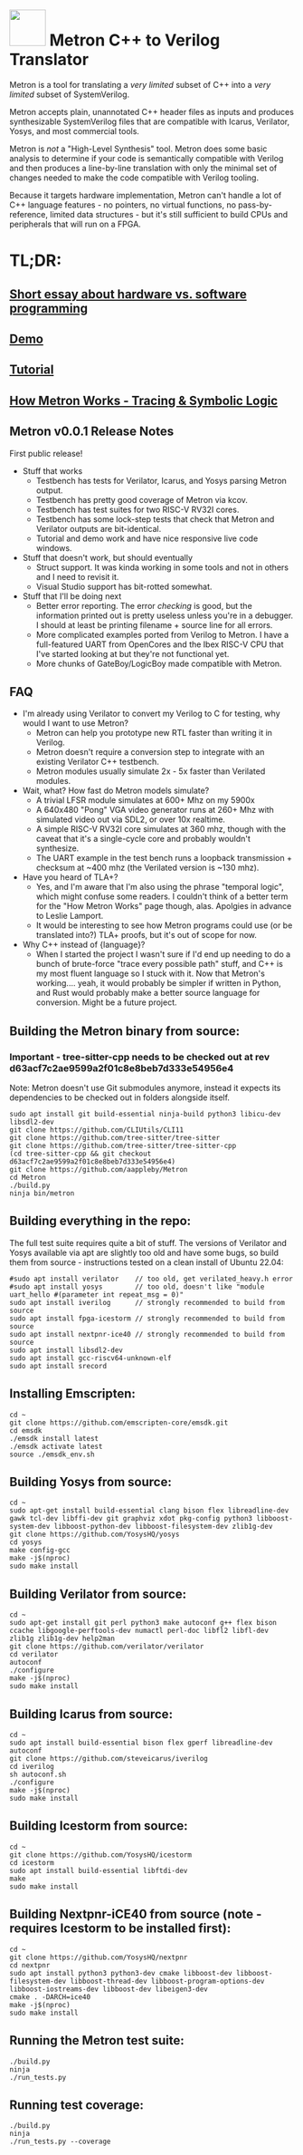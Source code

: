 # <img src="docs/assets/metron_icon.svg" width="64" height="64"> Metron C++ to Verilog Translator

Metron is a tool for translating a _very_ _limited_ subset of C++ into a _very_ _limited_ subset of SystemVerilog.

Metron accepts plain, unannotated C++ header files as inputs and produces synthesizable SystemVerilog files that are compatible with Icarus, Verilator, Yosys, and most commercial tools.

Metron is _not_ a "High-Level Synthesis" tool. Metron does some basic analysis to determine if your code is semantically compatible with Verilog and then produces a line-by-line translation with only the minimal set of changes needed to make the code compatible with Verilog tooling.

Because it targets hardware implementation, Metron can't handle a lot of C++ language features - no pointers, no virtual functions, no pass-by-reference, limited data structures - but it's still sufficient to build CPUs and peripherals that will run on a FPGA.

# TL;DR:
## [Short essay about hardware vs. software programming](docs/BlueBallMachines.md)
## [Demo](https://aappleby.github.io/Metron/demo/)
## [Tutorial](https://aappleby.github.io/Metron/tutorial/)
## [How Metron Works - Tracing & Symbolic Logic](https://aappleby.github.io/Metron/TemporalLogic.html)

## Metron v0.0.1 Release Notes

First public release!

- Stuff that works
  - Testbench has tests for Verilator, Icarus, and Yosys parsing Metron output.
  - Testbench has pretty good coverage of Metron via kcov.
  - Testbench has test suites for two RISC-V RV32I cores.
  - Testbench has some lock-step tests that check that Metron and Verilator outputs are bit-identical.
  - Tutorial and demo work and have nice responsive live code windows.
- Stuff that doesn't work, but should eventually
  - Struct support. It was kinda working in some tools and not in others and I need to revisit it.
  - Visual Studio support has bit-rotted somewhat.
- Stuff that I'll be doing next
  - Better error reporting. The error _checking_ is good, but the information printed out is pretty useless unless you're in a debugger. I should at least be printing filename + source line for all errors.
  - More complicated examples ported from Verilog to Metron. I have a full-featured UART from OpenCores and the Ibex RISC-V CPU that I've started looking at but they're not functional yet.
  - More chunks of GateBoy/LogicBoy made compatible with Metron.

## FAQ

- I'm already using Verilator to convert my Verilog to C for testing, why would I want to use Metron?
  - Metron can help you prototype new RTL faster than writing it in Verilog.
  - Metron doesn't require a conversion step to integrate with an existing Verilator C++ testbench.
  - Metron modules usually simulate 2x - 5x faster than Verilated modules.
- Wait, what? How fast do Metron models simulate?
  - A trivial LFSR module simulates at 600+ Mhz on my 5900x
  - A 640x480 "Pong" VGA video generator runs at 260+ Mhz with simulated video out via SDL2, or over 10x realtime.
  - A simple RISC-V RV32I core simulates at 360 mhz, though with the caveat that it's a single-cycle core and probably wouldn't synthesize.
  - The UART example in the test bench runs a loopback transmission + checksum at ~400 mhz (the Verilated version is ~130 mhz).
- Have you heard of TLA+?
  - Yes, and I'm aware that I'm also using the phrase "temporal logic", which might confuse some readers. I couldn't think of a better term for the "How Metron Works" page though, alas. Apolgies in advance to Leslie Lamport.
  - It would be interesting to see how Metron programs could use (or be translated into?) TLA+ proofs, but it's out of scope for now.
- Why C++ instead of {language}?
  - When I started the project I wasn't sure if I'd end up needing to do a bunch of brute-force "trace every possible path" stuff, and C++ is my most fluent language so I stuck with it. Now that Metron's working.... yeah, it would probably be simpler if written in Python, and Rust would probably make a better source language for conversion. Might be a future project.

## Building the Metron binary from source:

### Important - tree-sitter-cpp needs to be checked out at rev d63acf7c2ae9599a2f01c8e8beb7d333e54956e4

Note: Metron doesn't use Git submodules anymore, instead it expects its dependencies to be checked out in folders alongside itself.
```
sudo apt install git build-essential ninja-build python3 libicu-dev libsdl2-dev
git clone https://github.com/CLIUtils/CLI11
git clone https://github.com/tree-sitter/tree-sitter
git clone https://github.com/tree-sitter/tree-sitter-cpp
(cd tree-sitter-cpp && git checkout d63acf7c2ae9599a2f01c8e8beb7d333e54956e4)
git clone https://github.com/aappleby/Metron
cd Metron
./build.py
ninja bin/metron
```

## Building everything in the repo:
The full test suite requires quite a bit of stuff. The versions of Verilator and Yosys available via apt are slightly too old and have some bugs, so build them from source - instructions tested on a clean install of Ubuntu 22.04:
```
#sudo apt install verilator    // too old, get verilated_heavy.h error
#sudo apt install yosys        // too old, doesn't like "module uart_hello #(parameter int repeat_msg = 0)"
sudo apt install iverilog      // strongly recommended to build from source
sudo apt install fpga-icestorm // strongly recommended to build from source
sudo apt install nextpnr-ice40 // strongly recommended to build from source
sudo apt install libsdl2-dev
sudo apt install gcc-riscv64-unknown-elf
sudo apt install srecord
```

## Installing Emscripten:
```
cd ~
git clone https://github.com/emscripten-core/emsdk.git
cd emsdk
./emsdk install latest
./emsdk activate latest
source ./emsdk_env.sh
```

## Building Yosys from source:
```
cd ~
sudo apt-get install build-essential clang bison flex libreadline-dev gawk tcl-dev libffi-dev git graphviz xdot pkg-config python3 libboost-system-dev libboost-python-dev libboost-filesystem-dev zlib1g-dev
git clone https://github.com/YosysHQ/yosys
cd yosys
make config-gcc
make -j$(nproc)
sudo make install
```

## Building Verilator from source:
```
cd ~
sudo apt-get install git perl python3 make autoconf g++ flex bison ccache libgoogle-perftools-dev numactl perl-doc libfl2 libfl-dev zlib1g zlib1g-dev help2man
git clone https://github.com/verilator/verilator
cd verilator
autoconf
./configure
make -j$(nproc)
sudo make install
```

## Building Icarus from source:
```
cd ~
sudo apt install build-essential bison flex gperf libreadline-dev autoconf
git clone https://github.com/steveicarus/iverilog
cd iverilog
sh autoconf.sh
./configure
make -j$(nproc)
sudo make install
```

## Building Icestorm from source:
```
cd ~
git clone https://github.com/YosysHQ/icestorm
cd icestorm
sudo apt install build-essential libftdi-dev
make
sudo make install
```

## Building Nextpnr-iCE40 from source (note - requires Icestorm to be installed first):
```
cd ~
git clone https://github.com/YosysHQ/nextpnr
cd nextpnr
sudo apt install python3 python3-dev cmake libboost-dev libboost-filesystem-dev libboost-thread-dev libboost-program-options-dev libboost-iostreams-dev libboost-dev libeigen3-dev
cmake . -DARCH=ice40
make -j$(nproc)
sudo make install
```

## Running the Metron test suite:
```
./build.py
ninja
./run_tests.py
```

## Running test coverage:
```
./build.py
ninja
./run_tests.py --coverage
```
